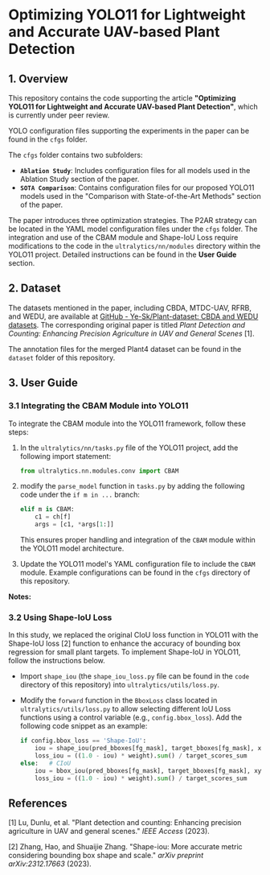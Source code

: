# Optimizing YOLO11 for Lightweight and Accurate UAV-based Plant Detection

## 1. Overview

This repository contains the code supporting the article **"Optimizing YOLO11 for Lightweight and Accurate UAV-based Plant Detection"**, which is currently under peer review.

YOLO configuration files supporting the experiments in the paper can be found in the `cfgs` folder.

The `cfgs` folder contains two subfolders:

- **`Ablation Study`**: Includes configuration files for all models used in the Ablation Study section of the paper.
- **`SOTA Comparison`**: Contains configuration files for our proposed YOLO11 models used in the "Comparison with State-of-the-Art Methods" section of the paper.

The paper introduces three optimization strategies. The P2AR strategy can be located in the YAML model configuration files under the `cfgs` folder. The integration and use of the CBAM module and Shape-IoU Loss require modifications to the code in the `ultralytics/nn/modules` directory within the YOLO11 project. Detailed instructions can be found in the **User Guide** section.

## 2. Dataset

The datasets mentioned in the paper, including CBDA, MTDC-UAV, RFRB, and WEDU, are available at [GitHub - Ye-Sk/Plant-dataset: CBDA and WEDU datasets](https://github.com/Ye-Sk/Plant-dataset). The corresponding original paper is titled *Plant Detection and Counting: Enhancing Precision Agriculture in UAV and General Scenes* [1]. 

The annotation files for the merged Plant4 dataset can be found in the `dataset` folder of this repository.

## 3. User Guide

### 3.1 Integrating the CBAM Module into YOLO11

To integrate the CBAM module into the YOLO11 framework, follow these steps:

1. In the `ultralytics/nn/tasks.py` file of the YOLO11 project, add the following import statement:
   
   ```python
   from ultralytics.nn.modules.conv import CBAM
   ```

2. modify the `parse_model` function in `tasks.py` by adding the following code under the `if m in ...` branch:
   
   ```python
   elif m is CBAM:
       c1 = ch[f]
       args = [c1, *args[1:]]
   ```
   
   This ensures proper handling and integration of the `CBAM` module within the YOLO11 model architecture.

3. Update the YOLO11 model's YAML configuration file to include the `CBAM` module. Example configurations can be found in the `cfgs` directory of this repository.

**Notes:**

### 3.2 Using Shape-IoU Loss

In this study, we replaced the original CIoU loss function in YOLO11 with the Shape-IoU loss [2] function to enhance the accuracy of bounding box regression for small plant targets. To implement Shape-IoU in YOLO11, follow the instructions below.

- Import `shape_iou` (the `shape_iou_loss.py` file can be found in the `code` directory of this repository) into `ultralytics/utils/loss.py`.

- Modify the `forward` function in the `BboxLoss` class located in `ultralytics/utils/loss.py` to allow selecting different IoU Loss functions using a control variable (e.g., `config.bbox_loss`). Add the following code snippet as an example:
  
  ```python
  if config.bbox_loss == 'Shape-IoU':
      iou = shape_iou(pred_bboxes[fg_mask], target_bboxes[fg_mask], xywh=False)
      loss_iou = ((1.0 - iou) * weight).sum() / target_scores_sum
  else:   # CIoU
      iou = bbox_iou(pred_bboxes[fg_mask], target_bboxes[fg_mask], xywh=False, CIoU=True)
      loss_iou = ((1.0 - iou) * weight).sum() / target_scores_sum
  ```

## References

[1] Lu, Dunlu, et al. "Plant detection and counting: Enhancing precision agriculture in UAV and general scenes." *IEEE Access* (2023).

[2] Zhang, Hao, and Shuaijie Zhang. "Shape-iou: More accurate metric considering bounding box shape and scale." *arXiv preprint arXiv:2312.17663* (2023).